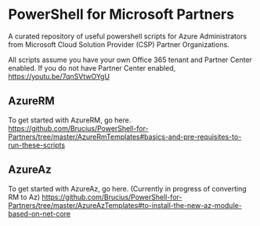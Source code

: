 # PowerShell for Microsoft Partners
A curated repository of useful powershell scripts for Azure Administrators from Microsoft Cloud Solution Provider (CSP) Partner Organizations.

All scripts assume you have your own Office 365 tenant and Partner Center enabled.
If you do not have Partner Center enabled, 
https://youtu.be/7qnSVtwOYgU

## AzureRM
To get started with AzureRM, go here.
https://github.com/Brucius/PowerShell-for-Partners/tree/master/AzureRmTemplates#basics-and-pre-requisites-to-run-these-scripts


## AzureAz
To get started with AzureAz, go here. (Currently in progress of converting RM to Az)
https://github.com/Brucius/PowerShell-for-Partners/tree/master/AzureAzTemplates#to-install-the-new-az-module-based-on-net-core